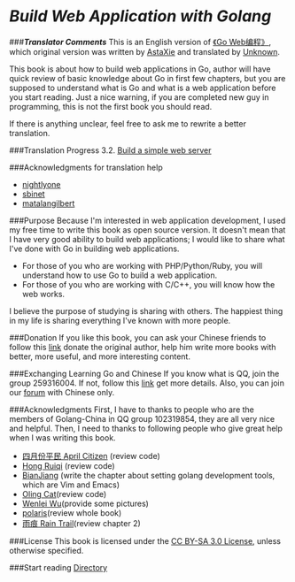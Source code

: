 ***Build Web Application with Golang***
=======================================
###***Translator Comments***
This is an English version of [《Go Web编程》](https://github.com/astaxie/build-web-application-with-golang), which original version was written by [AstaXie](https://github.com/astaxie) and translated by [Unknown](https://github.com/Unknwon).

This book is about how to build web applications in Go, author will have quick review of basic knowledge about Go in first few chapters, but you are supposed to understand what is Go and what is a web application before you start reading. Just a nice warning, if you are completed new guy in programming, this is not the first book you should read. 

If there is anything unclear, feel free to ask me to rewrite a better translation.

###Translation Progress
3.2. [Build a simple web server](eBook/03.2.md)

###Acknowledgments for translation help
- [nightlyone](https://github.com/nightlyone)
- [sbinet](https://github.com/sbinet)
- [matalangilbert](https://github.com/matalangilbert)

###Purpose
Because I'm interested in web application development, I used my free time to write this book as open source version. It doesn't mean that I have very good ability to build web applications; I would like to share what I've done with Go in building web applications.

- For those of you who are working with PHP/Python/Ruby, you will understand how to use Go to build a web application.
- For those of you who are working with C/C++, you will know how the web works.

I believe the purpose of studying is sharing with others. The happiest thing in my life is sharing everything I've known with more people.

###Donation
If you like this book, you can ask your Chinese friends to follow this [link](https://me.alipay.com/astaxie) donate the original author, help him write more books with better, more useful, and more interesting content.

###Exchanging Learning Go and Chinese
If you know what is QQ, join the group 259316004. If not, follow this [link](http://download.imqq.com/download.shtml) get more details. Also, you can join our [forum](http://mygolang.com) with Chinese only.

###Acknowledgments
First, I have to thanks to people who are the members of Golang-China in QQ group 102319854, they are all very nice and helpful. Then, I need to thanks to following people who give great help when I was writing this book.

 - [四月份平民 April Citizen](https://plus.google.com/110445767383269817959) (review code)
 - [Hong Ruiqi](https://github.com/hongruiqi) (review code)
 - [BianJiang](https://github.com/border) (write the chapter about setting golang development tools, which are Vim and Emacs)
 - [Oling Cat](https://github.com/OlingCat)(review code)
 - [Wenlei Wu](mailto:spadesacn@gmail.com)(provide some pictures)
 - [polaris](https://github.com/polaris1119)(review whole book)
 - [雨痕 Rain Trail](https://github.com/qyuhen)(review chapter 2)

###License
This book is licensed under the [CC BY-SA 3.0 License](http://creativecommons.org/licenses/by-sa/3.0/), unless otherwise specified.

###Start reading
[Directory](./eBook/preface.md)